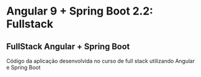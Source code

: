# Angular 9 + Spring Boot 2.2: Fullstack

## FullStack Angular + Spring Boot

Código da aplicação desenvolvida no curso de full stack utilizando Angular e Spring Boot

